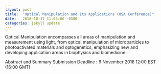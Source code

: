 ```yaml
---
layout: post
title:  "Optical Manipulation and Its Applications (OSA Conference)"
date:   2018-10-17 11:05:00 -0500
categories: jekyll update
---
```



Optical Manipulation encompasses all areas of manipulation and measurement using light, from optical manipulation of microparticles to photoactivated materials and optogenetics, emphasizing new and developing application areas in biophysics and biomedicine.

Abstract and Summary Submission Deadline :
6 November 2018 12:00 EST (16:00 GMT)

